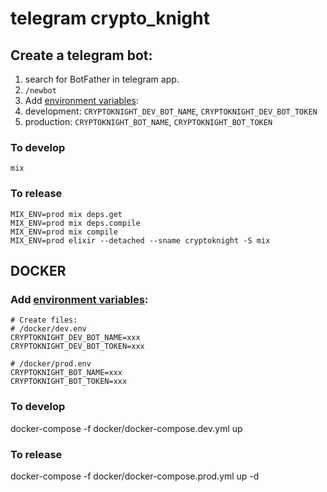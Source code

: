 # telegram crypto_knight

## Create a telegram bot:
1. search for BotFather in telegram app.
1. `/newbot`
1. Add [environment variables](https://www.cyberciti.biz/faq/set-environment-variable-linux/):
  1. development: `CRYPTOKNIGHT_DEV_BOT_NAME`, `CRYPTOKNIGHT_DEV_BOT_TOKEN`
  1. production: `CRYPTOKNIGHT_BOT_NAME`, `CRYPTOKNIGHT_BOT_TOKEN`

### To develop

```
mix
```


### To release

```
MIX_ENV=prod mix deps.get
MIX_ENV=prod mix deps.compile
MIX_ENV=prod mix compile
MIX_ENV=prod elixir --detached --sname cryptoknight -S mix
```

## DOCKER

### Add [environment variables](https://www.cyberciti.biz/faq/set-environment-variable-linux/):
```
# Create files:
# /docker/dev.env
CRYPTOKNIGHT_DEV_BOT_NAME=xxx
CRYPTOKNIGHT_DEV_BOT_TOKEN=xxx

# /docker/prod.env
CRYPTOKNIGHT_BOT_NAME=xxx
CRYPTOKNIGHT_BOT_TOKEN=xxx
```

### To develop
docker-compose -f docker/docker-compose.dev.yml up

### To release
docker-compose -f docker/docker-compose.prod.yml up -d
